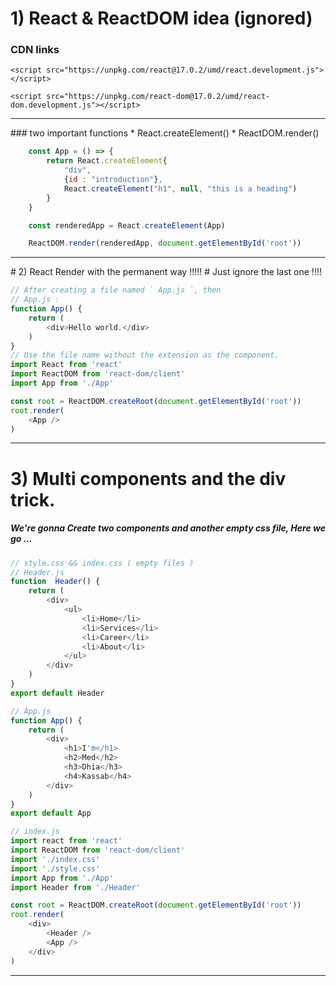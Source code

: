 # 1) React & ReactDOM idea (ignored)
### CDN links
```
<script src="https://unpkg.com/react@17.0.2/umd/react.development.js"></script>

<script src="https://unpkg.com/react-dom@17.0.2/umd/react-dom.development.js"></script>
```

<hr>
### two important functions
* React.createElement()
* ReactDOM.render()

```javascript
    const App = () => {
        return React.createElement{
            "div",
            {id : "introduction"},
            React.createElement("h1", null, "this is a heading")
        }
    }

    const renderedApp = React.createElement(App)

    ReactDOM.render(renderedApp, document.getElementById('root'))
```

<hr>
# 2) React Render with the permanent way !!!!!
# Just ignore the last one !!!!

```javascript
// After creating a file named ` App.js `, then
// App.js :
function App() {
    return (
        <div>Hello world.</div>
    )
}
// Use the file name without the extension as the component. 
import React from 'react'
import ReactDOM from 'react-dom/client'
import App from './App'

const root = ReactDOM.createRoot(document.getElementById('root'))
root.render(
    <App />
)
```

<hr> 

# 3) Multi components and the div trick.

##### We're gonna Create two components and another empty css file, Here we go ...

```javascript
// style.css && index.css ( empty files )
// Header.js
function  Header() {
    return (
        <div>
            <ul>
                <li>Home</li>
                <li>Services</li>
                <li>Career</li>
                <li>About</li>
            </ul>
        </div>
    )
}
export default Header

// App.js
function App() {
    return (
        <div>
            <h1>I'm</h1>
            <h2>Med</h2>
            <h3>Dhia</h3>
            <h4>Kassab</h4>
        </div>
    )
}
export default App

// index.js
import react from 'react'
import ReactDOM from 'react-dom/client'
import './index.css'
import './style.css'
import App from './App'
import Header from './Header'

const root = ReactDOM.createRoot(document.getElementById('root'))
root.render(
    <div>
        <Header />
        <App />
    </div>
)
```



<hr>